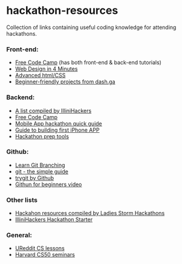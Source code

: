 # hackathon-resources
Collection of links containing useful coding knowledge for attending hackathons. 
<p>
<h3>Front-end:</h3>
<ul>
<li><a href="https://www.freecodecamp.com/map">Free Code Camp</a> (has both front-end & back-end tutorials)</li>
<li><a href="http://jgthms.com/web-design-in-4-minutes">Web Design in 4 Minutes</a></li>
<li><a href="http://learn.shayhowe.com/advanced-html-css">Advanced html/CSS</a></li>
<li><a href="https://dash.generalassemb.ly">Beginner-friendly projects from dash.ga</a></li>
</ul>
</p>
<p>
<h3>Backend:</h3>
<ul>
<li><a href="https://github.com/IlliniHackers/start-here/wiki/Backend-Development">A list compiled by IlliniHackers</a></li>
<li><a href="https://www.freecodecamp.com/map">Free Code Camp</a></li>
<li><a href="https://sendgrid.com/blog/mobile-app-hackathon-quickstart-guide/">Mobile App hackathon quick guide </a></li>  
<li><a href="https://sendgrid.com/blog/hackathon-your-first-iphone-app/">Guide to building first iPhone APP </a></li>  
<li><a href="https://sendgrid.com/blog/whats-hackathon-toolbox/">Hackathon prep tools </a></li> 
</ul>
</p>

<h3>Github:</h3>
<ul>
<li><a href="http://learngitbranching.js.org/">Learn Git Branching </a></li>
<li><a href="https://rogerdudler.github.io/git-guide/">git - the simple guide </a></li>
<li><a href="https://try.github.io/levels/1/challenges/1">trygit by Github </a></li></a></li>
<li><a href="https://www.youtube.com/watch?v=E8TXME3bzNs">Githun for beginners video </a></li>
</ul>

<h3>Other lists </h3>
<ul>
<li><a href="https://github.com/Ladies-Storm-Hackathons/Resources">Hackahon resources compiled by Ladies Storm Hackathons</a></li>
<li><a href="https://github.com/IlliniHackers/start-here">IlliniHackers Hackathon Starter</a></li>
</ul>

<h3>General:</h3>
<ul>
<li><a href="http://www.ureddit.com/category/23442/computer-science">UReddit CS lessons</a></li>
<li><a href="https://manual.cs50.net/seminars/">Harvard CS50 seminars</a></li>
</ul>
